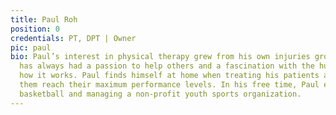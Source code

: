 ```yaml
---
title: Paul Roh
position: 0
credentials: PT, DPT | Owner
pic: paul
bio: Paul’s interest in physical therapy grew from his own injuries growing up. He
  has always had a passion to help others and a fascination with the human body and
  how it works. Paul finds himself at home when treating his patients and enjoys helping
  them reach their maximum performance levels. In his free time, Paul enjoys playing
  basketball and managing a non-profit youth sports organization.
---
```


